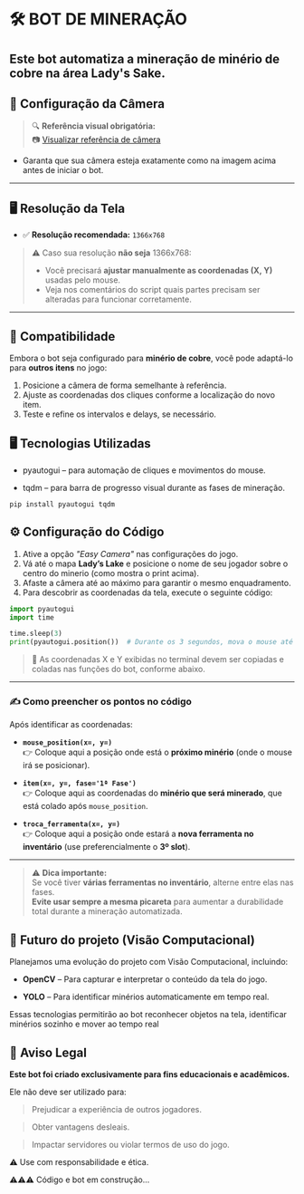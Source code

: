 # 🛠️ BOT DE MINERAÇÃO 
Este **bot automatiza a mineração de minério de cobre** na área **Lady's Sake**. 
---

## 📸 Configuração da Câmera

> 🔍 **Referência visual obrigatória:**  
📷 [Visualizar referência de câmera](https://snipboard.io/MDrkic.jpg)

- Garanta que sua câmera esteja exatamente como na imagem acima antes de iniciar o bot.

---

## 🖥️ Resolução da Tela

- ✅ **Resolução recomendada:** `1366x768`

> ⚠️ Caso sua resolução **não seja** 1366x768:
> - Você precisará **ajustar manualmente as coordenadas (X, Y)** usadas pelo mouse.
> - Veja nos comentários do script quais partes precisam ser alteradas para funcionar corretamente.

---

## 🔄 Compatibilidade

Embora o bot seja configurado para **minério de cobre**, você pode adaptá-lo para **outros itens** no jogo:

1. Posicione a câmera de forma semelhante à referência.
2. Ajuste as coordenadas dos cliques conforme a localização do novo item.
3. Teste e refine os intervalos e delays, se necessário.


## 🖥️ Tecnologias Utilizadas

- pyautogui – para automação de cliques e movimentos do mouse.

- tqdm – para barra de progresso visual durante as fases de mineração.

```shell
pip install pyautogui tqdm
```

## ⚙️ Configuração do Código

1. Ative a opção *"Easy Camera"* nas configurações do jogo.
2. Vá até o mapa **Lady’s Lake** e posicione o nome de seu jogador sobre o centro do minerio (como mostra o print acima).
3. Afaste a câmera até ao máximo para garantir o mesmo enquadramento.
4. Para descobrir as coordenadas da tela, execute o seguinte código:

```python
import pyautogui
import time

time.sleep(3)
print(pyautogui.position())  # Durante os 3 segundos, mova o mouse até o ponto desejado.
```

> 🧭 As coordenadas X e Y exibidas no terminal devem ser copiadas e coladas nas funções do bot, conforme abaixo.

---

### ✍️ Como preencher os pontos no código

Após identificar as coordenadas:

- **`mouse_position(x=, y=)`**  
  👉 Coloque aqui a posição onde está o **próximo minério** (onde o mouse irá se posicionar).

- **`item(x=, y=, fase='1ª Fase')`**  
  👉 Coloque aqui as coordenadas do **minério que será minerado**, que está colado após `mouse_position`.

- **`troca_ferramenta(x=, y=)`**  
  👉 Coloque aqui a posição onde estará a **nova ferramenta no inventário** (use preferencialmente o **3º slot**).

---

> ⚠️ **Dica importante:**  
Se você tiver **várias ferramentas no inventário**, alterne entre elas nas fases.  
**Evite usar sempre a mesma picareta** para aumentar a durabilidade total durante a mineração automatizada.



## 📂 Futuro do projeto (Visão Computacional)

Planejamos uma evolução do projeto com Visão Computacional, incluindo:

- **OpenCV** – Para capturar e interpretar o conteúdo da tela do jogo.

- **YOLO** – Para identificar minérios automaticamente em tempo real.

Essas tecnologias permitirão ao bot reconhecer objetos na tela, identificar minérios sozinho e mover ao tempo real




## 🤝 Aviso Legal

**Este bot foi criado exclusivamente para fins educacionais e acadêmicos.**


Ele não deve ser utilizado para:

> Prejudicar a experiência de outros jogadores.

> Obter vantagens desleais.

> Impactar servidores ou violar termos de uso do jogo.

⚠️ Use com responsabilidade e ética.


⚠️⚠️⚠️ Código e bot em construção...